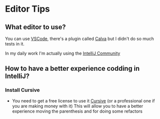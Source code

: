 # Editor Tips


## What editor to use?

You can use [VSCode](https://code.visualstudio.com/), there's a plugin called [Calva](https://marketplace.visualstudio.com/items?itemName=betterthantomorrow.calva) but I didn't do so much tests in it.

In my daily work I'm actually using the [IntelliJ Community](https://www.jetbrains.com/pt-br/idea/download/)

## How to have a better experience codding in IntelliJ?

### Install Cursive
- You need to get a free license to use it [Cursive](https://cursive-ide.com/) (or a professional one if you are making money with it) This will allow you to have a better experience moving the parenthesis and for doing some refactors

